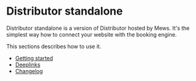 # Distributor standalone

Distributor standalone is a version of Distributor hosted by Mews. It's the simplest way how to connect your website with the booking engine.

This sections describes how to use it.

* [Getting started](./getting-started.md)
* [Deeplinks](./deeplinks.md)
* [Changelog](./changelog.md)

